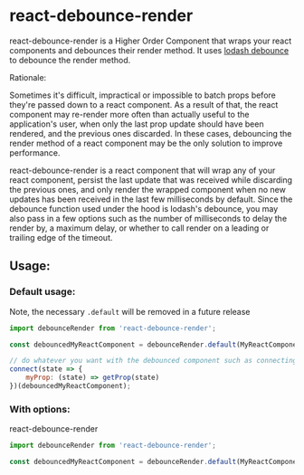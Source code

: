 # react-debounce-render

react-debounce-render is a Higher Order Component that wraps your react components and debounces their render method.
It uses [lodash debounce](https://lodash.com/docs/#debounce) to debounce the render method.

Rationale:

Sometimes it's difficult, impractical or impossible to batch props before they're passed down to a react component.
As a result of that, the react component may re-render more often than actually useful to the application's user, when only the last
prop update should have been rendered, and the previous ones discarded. In these cases, debouncing the render method of a react component may be the only solution to improve performance.

react-debounce-render is a react component that will wrap any of your react component, persist the last update that was received while discarding the previous ones,
and only render the wrapped component when no new updates has been received in the last few milliseconds by default. Since the debounce function used under the hood
is lodash's debounce, you may also pass in a few options such as the number of milliseconds to delay the render by, a maximum delay, or whether to call render on a leading or trailing edge of the timeout.


## Usage:

### Default usage:

Note, the necessary `.default` will be removed in a future release

```js
import debounceRender from 'react-debounce-render';

const debouncedMyReactComponent = debounceRender.default(MyReactComponent);

// do whatever you want with the debounced component such as connecting to a redux store:
connect(state => {
    myProp: (state) => getProp(state)
})(debouncedMyReactComponent);

```

### With options:

react-debounce-render

```js
import debounceRender from 'react-debounce-render';

const debouncedMyReactComponent = debounceRender.default(MyReactComponent, 100, { leading: false });
```

